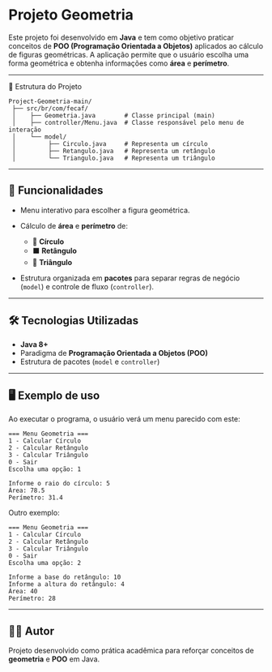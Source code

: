 # Projeto Geometria

Este projeto foi desenvolvido em **Java** e tem como objetivo praticar conceitos de **POO (Programação Orientada a Objetos)** aplicados ao cálculo de figuras geométricas. A aplicação permite que o usuário escolha uma forma geométrica e obtenha informações como **área** e **perímetro**.

---

 📂 Estrutura do Projeto

```
Project-Geometria-main/
 ├── src/br/com/fecaf/
 │    ├── Geometria.java        # Classe principal (main)
 │    ├── controller/Menu.java  # Classe responsável pelo menu de interação
 │    └── model/
 │         ├── Circulo.java     # Representa um círculo
 │         ├── Retangulo.java   # Representa um retângulo
 │         └── Triangulo.java   # Representa um triângulo
   ```

---

## 📖 Funcionalidades

* Menu interativo para escolher a figura geométrica.
* Cálculo de **área** e **perímetro** de:

  * 🔵 **Círculo**
  * ⬛ **Retângulo**
  * 🔺 **Triângulo**
* Estrutura organizada em **pacotes** para separar regras de negócio (`model`) e controle de fluxo (`controller`).

---

## 🛠️ Tecnologias Utilizadas

* **Java 8+**
* Paradigma de **Programação Orientada a Objetos (POO)**
* Estrutura de pacotes (`model` e `controller`)

---

## 🖥️ Exemplo de uso

Ao executar o programa, o usuário verá um menu parecido com este:

```
=== Menu Geometria ===
1 - Calcular Círculo
2 - Calcular Retângulo
3 - Calcular Triângulo
0 - Sair
Escolha uma opção: 1

Informe o raio do círculo: 5
Área: 78.5
Perímetro: 31.4
```

Outro exemplo:

```
=== Menu Geometria ===
1 - Calcular Círculo
2 - Calcular Retângulo
3 - Calcular Triângulo
0 - Sair
Escolha uma opção: 2

Informe a base do retângulo: 10
Informe a altura do retângulo: 4
Área: 40
Perímetro: 28
```
---

## 👨‍💻 Autor

Projeto desenvolvido como prática acadêmica para reforçar conceitos de **geometria** e **POO** em Java.
